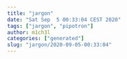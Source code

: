 ```yaml
---
title: "jargon"
date: "Sat Sep  5 00:33:04 CEST 2020"
tags: ["jargon", "pipotron"]
author: m1ch3l
categories: ["generated"]
slug: "jargon/2020-09-05-00:33:04"
---
```



